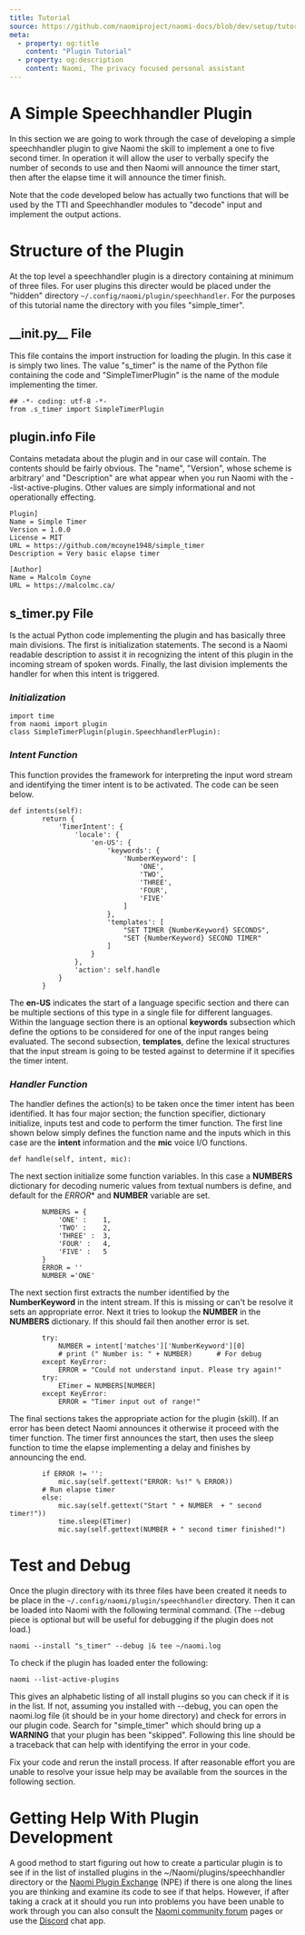 ```yaml
---
title: Tutorial
source: https://github.com/naomiproject/naomi-docs/blob/dev/setup/tutorial.md
meta:
  - property: og:title
    content: "Plugin Tutorial"
  - property: og:description
    content: Naomi, The privacy focused personal assistant
---
```


# A Simple Speechhandler Plugin

In this section we are going to work through the case of developing a simple
speechhandler plugin to give Naomi the skill to implement a one to five second timer. In operation
it will allow the user to verbally specify the number of seconds to use and then Naomi will announce the
timer start, then after the elapse time it will announce the timer finish.

Note that the code developed below has actually two functions that will be used by the TTI and 
Speechhandler modules to "decode" input and implement the output actions.

# Structure of the Plugin
At the top level a speechhandler plugin is a directory containing at minimum of three files. 
For user plugins this directer would be placed under the "hidden" directory `~/.config/naomi/plugin/speechhandler`.
For the purposes of this tutorial name the directory with you files "simple_timer".

## \_\_init.py\_\_ File
This file contains the import instruction for loading the plugin. In this case it is simply two lines.
The value "s_timer" is the name of the Python file containing the code and "SimpleTimerPlugin" is the
name of the module implementing the timer.
```shell 
## -*- coding: utf-8 -*-
from .s_timer import SimpleTimerPlugin
```

## plugin.info File
Contains metadata about the plugin and in our case will contain. The contents should be fairly obvious. 
The "name", "Version", whose scheme is arbitrary' and "Description" are what appear when you run Naomi with the 
--list-active-plugins. Other values are simply informational and not operationally effecting.
```shell 
Plugin]
Name = Simple Timer
Version = 1.0.0
License = MIT
URL = https://github.com/mcoyne1948/simple_timer
Description = Very basic elapse timer

[Author]
Name = Malcolm Coyne
URL = https://malcolmc.ca/
```

## s_timer.py File
Is the actual Python code implementing the plugin and has basically three main divisions. The first 
is initialization statements. The second is a Naomi readable description to assist it in recognizing
the intent of this plugin in the incoming stream of spoken words. Finally, the last division implements
the handler for when this intent is triggered.

### _Initialization_


```shell 
import time
from naomi import plugin
class SimpleTimerPlugin(plugin.SpeechhandlerPlugin):
```
### _Intent Function_

This function provides the framework for interpreting the input word stream and identifying
the timer intent is to be activated. The code can be seen below.
```shell 
def intents(self):
        return {
            'TimerIntent': {
                'locale': {
                    'en-US': {
                        'keywords': {
                            'NumberKeyword': [
                                'ONE',
                                'TWO',
                                'THREE',
                                'FOUR',
                                'FIVE'
                            ]
                        },
                        'templates': [
                            "SET TIMER {NumberKeyword} SECONDS",
                            "SET {NumberKeyword} SECOND TIMER"
                        ]
                    }
                },
                'action': self.handle
            }
        }
```
The **en-US** indicates the start of a language specific section and there can be multiple 
sections of this type in a single file for different languages. Within the language section
there is an optional **keywords** subsection which define the options to be considered for
one of the input ranges being evaluated. The second subsection, **templates**, define the
lexical structures that the input stream is going to be tested against to determine if it
specifies the timer intent.

### _Handler Function_

The handler defines the action(s) to be taken once the timer intent has been identified.
It has four major section; the function specifier, dictionary initialize, inputs test and 
code to perform the timer function. The first line shown below simply defines the function
name and the inputs which in this case are the **intent** information and the **mic** 
voice I/O functions.
```shell 
def handle(self, intent, mic):
```
The next section initialize some function variables. In this case a **NUMBERS** dictionary for decoding
numeric values from textual numbers is define, and default for the *ERROR** and **NUMBER** variable are set.
```shell 
        NUMBERS = {
            'ONE' :    1,
            'TWO' :    2,
            'THREE' :  3,
            'FOUR' :   4,
            'FIVE' :   5
        }
        ERROR = ''
        NUMBER ='ONE'
```
The next section first extracts the number identified by the **NumberKeyword** in the intent
stream. If this is missing or can't be resolve it sets an appropriate error. Next it tries 
to lookup the **NUMBER** in the **NUMBERS** dictionary. If this should fail then another 
error is set.
```shell 
        try:
            NUMBER = intent['matches']['NumberKeyword'][0]
            # print (" Number is: " + NUMBER)      # For debug
        except KeyError:
            ERROR = "Could not understand input. Please try again!"
        try:
            ETimer = NUMBERS[NUMBER]
        except KeyError:  
            ERROR = "Timer input out of range!"
```
The final sections takes the appropriate action for the plugin (skill). If an error has 
been detect Naomi announces it otherwise it proceed with the timer function. The timer
first announces the start, then uses the sleep function to time the elapse implementing
a delay and finishes by announcing the end.
```shell 
        if ERROR != '':
            mic.say(self.gettext("ERROR: %s!" % ERROR))
        # Run elapse timer   
        else:
            mic.say(self.gettext("Start " + NUMBER  + " second timer!"))
            time.sleep(ETimer)
            mic.say(self.gettext(NUMBER + " second timer finished!")
```

# Test and Debug
Once the plugin directory with its three files have been created it needs to be place in 
the `~/.config/naomi/plugin/speechhandler` directory. Then it can be loaded into Naomi with the
following terminal command. (The --debug piece is optional but will be useful for debugging if 
the plugin does not load.)
```shell 
naomi --install "s_timer" --debug |& tee ~/naomi.log
```
To check if the plugin has loaded enter the following:
```shell 
naomi --list-active-plugins
```
This gives an alphabetic listing of all install plugins so you can check if it is in the list.
If not, assuming you installed with --debug, you can open the naomi.log file (it should be in your 
home directory) and check for errors in our plugin code. Search for "simple_timer" 
which should bring up a **WARNING** that your plugin has been "skipped". Following this line should be
a traceback that can help with identifying the error in your code.

Fix your code and rerun the install process. If after reasonable effort you are unable to resolve
your issue help may be available from the sources in the following section.

# Getting Help With Plugin Development

A good method to start figuring out how to create a particular plugin is to see if in the list of
installed plugins in the ~/Naomi/plugins/speechhandler directory or the 
[Naomi Plugin Exchange](https://projectnaomi.com/plugins) (NPE) if there is one along the lines 
you are thinking and examine
its code to see if that helps. However, if after taking a crack at it should you run into problems 
you have been unable to work
through you can also consult the [Naomi community forum](https://support.projectnaomi.com) pages
or use the [Discord](https://projectnaomi.com/community) chat app.

<DocPreviousVersions/>
<EditPageLink/>
